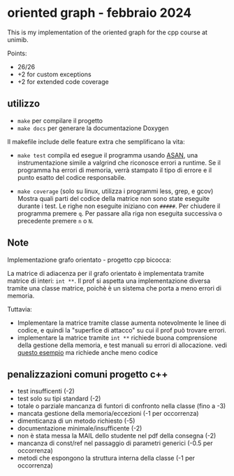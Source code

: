 # oriented graph - febbraio 2024

This is my implementation of the oriented graph for the cpp course at unimib.

Points:
- 26/26
- +2 for custom exceptions
- +2 for extended code coverage

## utilizzo

- `make` per compilare il progetto
- `make docs` per generare la documentazione Doxygen

Il makefile include delle feature extra che semplificano la vita:

- `make test` compila ed esegue il programma usando [ASAN](https://www.cse.unsw.edu.au/%7Elearn/debugging/modules/asan/), una instrumentazione simile a valgrind che riconosce
 errori a runtime. Se il programma ha errori di memoria, verrà stampato il tipo di errore e il punto esatto del codice responsabile.

- `make coverage` (solo su linux, utilizza i programmi less, grep, e gcov) Mostra quali parti del codice della matrice non sono
  state eseguite durante i test. Le righe non eseguite iniziano con `#####`.
  Per chiudere il programma premere `q`. Per passare alla riga non eseguita successiva o precedente premere `n` o `N`.


## Note

Implementazione grafo orientato - progetto cpp bicocca:

La matrice di adiacenza per il grafo orientato è implementata tramite matrice di interi: `int **`.
Il prof si aspetta una implementazione diversa tramite una classe matrice, poichè è un sistema che porta a meno errori di memoria.

Tuttavia:

- Implementare la matrice tramite classe aumenta notevolmente le linee di codice, e quindi la "superfice di attacco" su cui il prof può trovare errori.
- implementare la matrice tramite `int **` richiede buona comprensione della gestione della memoria, e test manuali su errori di allocazione. vedi [questo esempio](https://github.com/robalb/cpp-matrix/blob/88d0a004d8a20a0ec19af3287682296c2559b9bf/ograph.hpp#L346) ma richiede anche meno codice


## penalizzazioni comuni progetto c++

- test insufficenti (-2)
- test solo su tipi standard (-2)
- totale o parziale mancanza di funtori di confronto nella classe (fino a -3)
- mancata gestione della memoria/eccezioni (-1 per occorrenza)
- dimenticanza di un metodo richiesto (-5)
- documentazione minimale/insufficente (-2)
- non è stata messa la MAIL dello studente nel pdf della consegna (-2)
- mancanza di const/ref nel passaggio di parametri generici (-0.5 per occorrenza)
- metodi che espongono la struttura interna della classe (-1 per occorrenza)




